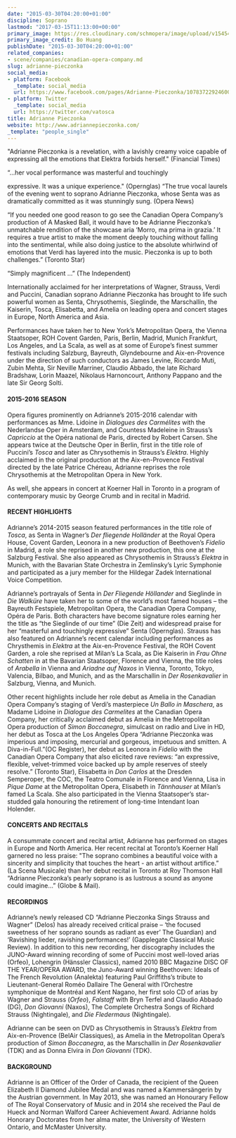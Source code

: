 ```yaml
---
date: "2015-03-30T04:20:00+01:00"
discipline: Soprano
lastmod: "2017-03-15T11:13:00+00:00"
primary_image: https://res.cloudinary.com/schmopera/image/upload/v1545409169/media/webhook-uploads/1489576112049/2017-03-15---Adrianne-Pieczonka-Photo-Bo-Huang.jpg.jpg
primary_image_credit: Bo Huang
publishDate: "2015-03-30T04:20:00+01:00"
related_companies:
- scene/companies/canadian-opera-company.md
slug: adrianne-pieczonka
social_media:
- platform: Facebook
  _template: social_media
  url: https://www.facebook.com/pages/Adrianne-Pieczonka/107837229246007
- platform: Twitter
  _template: social_media
  url: https://twitter.com/vatosca
title: Adrianne Pieczonka
website: http://www.adriannepieczonka.com/
_template: "people_single"
---
```


"Adrianne Pieczonka is a revelation, with a lavishly creamy
voice capable of expressing all the emotions that Elektra
forbids herself." (Financial Times)

“…her vocal performance was masterful and touchingly

expressive. It was a unique experience." (Opernglas)
“The true vocal laurels of the evening went to soprano
Adrianne Pieczonka, whose Senta was as dramatically
committed as it was stunningly sung. (Opera News)

“If you needed one good reason to go see the Canadian
Opera Company’s production of A Masked Ball, it would
have to be Adrianne Pieczonka’s unmatchable rendition of
the showcase aria ‘Morro, ma prima in grazia.’ It requires
a true artist to make the moment deeply touching without
falling into the sentimental, while also doing justice to the
absolute whirlwind of emotions that Verdi has layered into
the music. Pieczonka is up to both challenges.” (Toronto
Star)

“Simply magnificent …” (The Independent)

Internationally acclaimed for her interpretations of Wagner, Strauss, Verdi and Puccini, Canadian soprano Adrianne Pieczonka has brought to life such powerful women as Senta, Chrysothemis, Sieglinde, the Marschallin, the Kaiserin, Tosca, Elisabetta, and Amelia on leading opera and concert stages in Europe, North America and Asia.

Performances have taken her to New York’s Metropolitan Opera, the Vienna Staatsoper, ROH Covent Garden, Paris, Berlin, Madrid, Munich Frankfurt, Los Angeles, and La Scala, as well as at some of Europe’s finest summer festivals including Salzburg, Bayreuth, Glyndebourne and Aix-en-Provence under the direction of such conductors as James Levine, Riccardo Muti, Zubin Mehta, Sir Neville Marriner, Claudio Abbado, the late Richard Bradshaw, Lorin Maazel, Nikolaus Harnoncourt, Anthony Pappano and the late Sir Georg Solti.

#### 2015-2016 SEASON

Opera figures prominently on Adrianne’s 2015-2016 calendar with performances as Mme. Lidoine in *Dialogues des Carmélites* with the Nederlandse Oper in Amsterdam, and Countess Madeleine in Strauss’s *Capriccio* at the Opéra national de Paris, directed by Robert Carsen. She appears twice at the Deutsche Oper in Berlin, first in the title role of Puccini’s *Tosca* and later as Chrysothemis in Strauss’s *Elektra*. Highly acclaimed in the original production at the Aix-en-Provence Festival directed by the late Patrice Chéreau, Adrianne reprises the role Chrysothemis at the Metropolitan Opera in New York.

As well, she appears in concert at Koerner Hall in Toronto in a program of contemporary music by George Crumb and in recital in Madrid.

#### RECENT HIGHLIGHTS

Adrianne’s 2014-2015 season featured performances in the title role of *Tosca*, as Senta in Wagner’s *Der fliegende Holländer* at the Royal Opera House, Covent Garden, Leonora in a new production of Beethoven’s *Fidelio* in Madrid, a role she reprised in another new production, this one at the Salzburg Festival. She also appeared as Chrysothemis in Strauss’s *Elektra* in Munich, with the Bavarian State Orchestra in Zemlinsky’s Lyric Symphonie and participated as a jury member for the Hildegar Zadek International Voice Competition.

Adrianne’s portrayals of Senta in *Der Fliegende Höllander* and Sieglinde in *Die Walküre* have taken her to some of the world’s most famed houses – the Bayreuth Festspiele, Metropolitan Opera, the Canadian Opera Company, Opéra de Paris. Both characters have become signature roles earning her the title as “the Sieglinde of our time” (Die Zeit) and widespread praise for her “masterful and touchingly expressive” Senta (Opernglas). Strauss has also featured on Adrianne’s recent calendar including performances as Chrysthemis in *Elektra* at the Aix-en-Provence Festival, the ROH Covent  Garden, a role she reprised at Milan’s La Scala, as Die Kaiserin in *Frau Ohne Schatten* in at the Bavarian Staatsoper, Florence and Vienna, the title roles of *Arabella* in Vienna and *Ariadne auf Naxos* in Vienna, Toronto, Tokyo, Valencia, Bilbao, and Munich, and as the Marschallin in *Der Rosenkavalier* in Salzburg, Vienna, and Munich.

Other recent highlights include her role debut as Amelia in the Canadian Opera Company’s staging of Verdi’s masterpiece *Un Ballo in Maschera*, as Madame Lidoine in *Dialogue des Carmelites* at the Canadian Opera Company, her critically acclaimed debut as Amelia in the Metropolitan Opera production of *Simon Boccanegra*, simulcast on radio and Live in HD, her debut as Tosca at the Los Angeles Opera “Adrianne Pieczonka was imperious and imposing, mercurial and gorgeous, impetuous and smitten. A Diva-in-Full.”(OC Register), her debut as Leonora in *Fidelio* with the Canadian Opera Company that also elicited rave reviews: “an expressive, flexible, velvet-trimmed voice backed up by ample reserves of steely resolve.” (Toronto Star), Elisabetta in *Don Carlos* at the Dresden Semperoper, the COC, the Teatro Comunale in Florence and Vienna, Lisa in *Pique Dame* at the Metropolitan Opera, Elisabeth in *Tännhauser* at Milan’s famed La Scala. She also participated in the Vienna Staatsoper’s star-studded gala honouring the retirement of long-time Intendant Ioan Holender.

#### CONCERTS AND RECITALS

A consummate concert and recital artist, Adrianne has performed on stages in Europe and North
America. Her recent recital at Toronto’s Koerner Hall garnered no less praise: "The soprano combines a beautiful voice with a sincerity and simplicity that touches the heart - an artist without artifice.” (La Scena Musicale) than her debut recital in Toronto at Roy Thomson Hall “Adrianne Pieczonka’s pearly soprano is as lustrous a sound as anyone could imagine…” (Globe & Mail).

#### RECORDINGS

Adrianne’s newly released CD “Adrianne Pieczonka Sings Strauss and Wagner” (Delos) has already
received critical praise – ‘the focused sweetness of her soprano sounds as radiant as ever’ The Guardian) and ‘Ravishing lieder, ravishing performances!’ (Gapplegate Classical Music Review). In addition to this new recording, her discography includes the JUNO-Award winning recording of some of Puccini most well-loved arias (Orfeo), Lohengrin (Hänssler Classics), named 2010 BBC Magazine DISC OF THE YEAR/OPERA AWARD, the Juno-Award winning Beethoven: Ideals of The French Revolution (Analekta) featuring Paul Griffiths’s tribute to Lieutenant-General Roméo Dallaire The General with l’Orchestre symphonique de Montréal and Kent Nagano, her first solo CD of arias by Wagner and Strauss (*Orfeo*), *Falstaff* with Bryn Terfel and Claudio Abbado (DG), *Don Giovanni* (Naxos), The Complete Orchestra Songs of Richard Strauss (Nightingale), and *Die Fledermaus* (Nightingale).

Adrianne can be seen on DVD as Chrysothemis in Strauss’s *Elektra* from Aix-en-Provence (BelAir Classiques), as Amelia in the Metropolitan Opera’s production of *Simon Boccanegra*, as the Marschallin in *Der Rosenkavalier* (TDK) and as Donna Elvira in *Don Giovanni* (TDK).

#### BACKGROUND

Adrianne is an Officer of the Order of Canada, the recipient of the Queen Elizabeth II Diamond Jubilee Medal and was named a Kammersängerin by the Austrian government. In May 2013, she was named an Honourary Fellow of The Royal Conservatory of Music and in 2014 she received the Paul de Hueck and Norman Walford Career Achievement Award. Adrianne holds Honorary Doctorates from her alma mater, the University of Western Ontario, and McMaster University.
